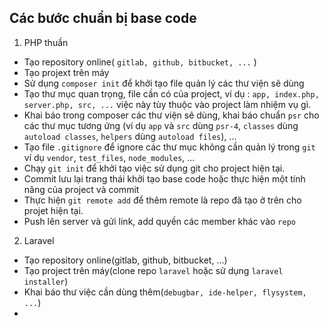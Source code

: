 ## Các bước chuẩn bị base code

1. PHP thuần

- Tạo repository online( `gitlab, github, bitbucket, ...` )
- Tạo projext trên máy 
- Sử dụng `composer init` để khởi tạo file quản lý các thư viện sẽ dùng
- Tạo thư mục quan trọng, file cần có của project, ví dụ : `app, index.php, server.php, src, ...` việc này tùy thuộc vào project làm nhiệm vụ gì.
- Khai báo trong composer các thư viện sẽ dùng, khai báo chuẩn `psr` cho các thư mục tương ứng (ví dụ `app` và `src` dùng `psr-4`, `classes` dùng `autoload classes`, `helpers` dùng `autoload files`), ...
- Tạo file `.gitignore` để ignore các thư mục không cần quản lý trong `git` ví dụ `vendor`, `test_files`, `node_modules`, ... 
- Chạy `git init` để khởi tạo việc sử dụng git cho project hiện tại.
- Commit lưu lại trang thái khởi tạo base code hoặc thực hiện một tính năng của project và commit
- Thực hiện `git remote add` để thêm remote là repo đã tạo ở trên cho projet hiện tại.
- Push lên server và gửi link, add quyền các member khác vào `repo`

2. Laravel

- Tạo repository online(gitlab, github, bitbucket, ...)
- Tạo project trên máy(clone repo `laravel` hoặc sử dụng `laravel installer`)
- Khai báo thư việc cần dùng thêm(`debugbar, ide-helper, flysystem, ...`)
- 
